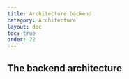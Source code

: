 ```yaml
---
title: Architecture backend
category: Architecture
layout: doc
toc: true
order: 22
---
```


## The backend architecture
